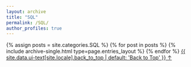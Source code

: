 ```yaml
---
layout: archive
title: "SQL"
permalink: /SQL/
author_profiles: true
---
```


{% assign posts = site.categories.SQL %}
{% for post in posts %} 
  {% include archive-single.html type=page.entries_layout %} 
{% endfor %}
<a href="#page-title" class="back-to-top">{{ site.data.ui-text[site.locale].back_to_top | default: 'Back to Top' }} &uarr;</a>